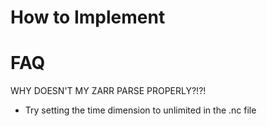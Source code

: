 # How to Implement



# FAQ

WHY DOESN'T MY ZARR PARSE PROPERLY?!?!
- Try setting the time dimension to unlimited in the .nc file
